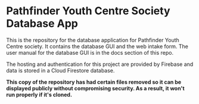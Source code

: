 # Pathfinder Youth Centre Society Database App

This is the repository for the database application for Pathfinder Youth Centre society. It contains the database GUI and the web intake form. The user manual for the database GUI is in the docs section of this repo. 

The hosting and authentication for this project are provided by Firebase and data is stored in a Cloud Firestore database.

**This copy of the repository has had certain files removed so it can be displayed publicly without compromising security.
As a result, it won't run properly if it's cloned.**

